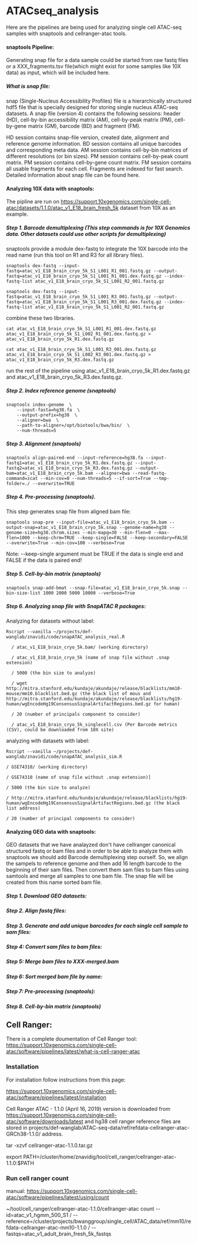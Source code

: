 # ATACseq_analysis

Here are the pipelines are being used for analyzing single cell ATAC-seq samples with snaptools and cellranger-atac tools.


#### snaptools Pipeline:

Generating snap file for a data sample could be started from raw fastq files or a XXX_fragments.tsv file(which might exist for some samples like 10X data) as input, which will be included here.


##### What is snap file:

snap (Single-Nucleus Accessibility Profiles) file is a hierarchically structured hdf5 file that is specially designed for storing single nucleus ATAC-seq datasets. A snap file (version 4) contains the following sessions: header (HD), cell-by-bin accessibility matrix (AM), cell-by-peak matrix (PM), cell-by-gene matrix (GM), barcode (BD) and fragment (FM).

HD session contains snap-file version, created date, alignment and reference genome information.
BD session contains all unique barcodes and corresponding meta data.
AM session contains cell-by-bin matrices of different resolutions (or bin sizes).
PM session contains cell-by-peak count matrix. PM session contains cell-by-gene count matrix.
FM session contains all usable fragments for each cell. Fragments are indexed for fast search. Detailed information about snap file can be found here.


#### Analyzing 10X data with snaptools:

The pipline are run on https://support.10xgenomics.com/single-cell-atac/datasets/1.1.0/atac_v1_E18_brain_fresh_5k dataset from 10X as an example.

##### Step 1. Barcode demultiplexing (This step commands is for 10X Genomics data. Other datasets could use other scripts for demultiplexing)
snaptools provide a module dex-fastq to integrate the 10X barcode into the read name (run this tool on R1 and R3 for all library files).

	snaptools dex-fastq --input-fastq=atac_v1_E18_brain_cryo_5k_S1_L001_R1_001.fastq.gz --output-fastq=atac_v1_E18_brain_cryo_5k_S1_L001_R1_001.dex.fastq.gz --index-fastq-list atac_v1_E18_brain_cryo_5k_S1_L001_R2_001.fastq.gz

	snaptools dex-fastq --input-fastq=atac_v1_E18_brain_cryo_5k_S1_L001_R3_001.fastq.gz --output-fastq=atac_v1_E18_brain_cryo_5k_S1_L001_R3_001.dex.fastq.gz --index-fastq-list atac_v1_E18_brain_cryo_5k_S1_L001_R2_001.fastq.gz

combine these two libraries.

	cat atac_v1_E18_brain_cryo_5k_S1_L001_R1_001.dex.fastq.gz atac_v1_E18_brain_cryo_5k_S1_L002_R1_001.dex.fastq.gz > atac_v1_E18_brain_cryo_5k_R1.dex.fastq.gz

	cat atac_v1_E18_brain_cryo_5k_S1_L001_R3_001.dex.fastq.gz atac_v1_E18_brain_cryo_5k_S1_L002_R3_001.dex.fastq.gz > atac_v1_E18_brain_cryo_5k_R3.dex.fastq.gz

run the rest of the pipeline using atac_v1_E18_brain_cryo_5k_R1.dex.fastq.gz and atac_v1_E18_brain_cryo_5k_R3.dex.fastq.gz.


##### Step 2. Index reference genome (snaptools)
	snaptools index-genome  \
		--input-fasta=hg38.fa  \
		--output-prefix=hg38  \
		--aligner=bwa  \
		--path-to-aligner=/opt/biotools/bwa/bin/  \
		--num-threads=5


##### Step 3. Alignment (snaptools)
	snaptools align-paired-end --input-reference=hg38.fa --input-fastq1=atac_v1_E18_brain_cryo_5k_R1.dex.fastq.gz --input-fastq2=atac_v1_E18_brain_cryo_5k_R3.dex.fastq.gz --output-bam=atac_v1_E18_brain_cryo_5k.bam --aligner=bwa --read-fastq-command=zcat --min-cov=0 --num-threads=5 --if-sort=True --tmp-folder=./ --overwrite=TRUE


##### Step 4. Pre-processing (snaptools).
This step generates snap file from aligned bam file:

	snaptools snap-pre --input-file=atac_v1_E18_brain_cryo_5k.bam --output-snap=atac_v1_E18_brain_cryo_5k.snap --genome-name=hg38 --genome-size=hg38.chrom.sizes --min-mapq=30 --min-flen=0 --max-flen=1000 --keep-chrm=TRUE --keep-single=FALSE --keep-secondary=FALSE --overwrite=True --min-cov=100 --verbose=True

Note: --keep-single argument must be TRUE if the data is single end and FALSE if the data is paired end!


##### Step 5. Cell-by-bin matrix (snaptools)
	snaptools snap-add-bmat --snap-file=atac_v1_E18_brain_cryo_5k.snap --bin-size-list 1000 2000 5000 10000 --verbose=True


##### Step 6. Analyzing snap file with SnapATAC R packages:
Analyzing for datasets without label:

	Rscript --vanilla ~/projects/def-wanglab/znavidi/code/snapATAC_analysis_real.R 

	  / atac_v1_E18_brain_cryo_5k.bam/ (working directory)

	  / atac_v1_E18_brain_cryo_5k (name of snap file without .snap extension)

	  / 5000 (the bin size to analyze)

	  / wget http://mitra.stanford.edu/kundaje/akundaje/release/blacklists/mm10-mouse/mm10.blacklist.bed.gz (the black list of mous and http://mitra.stanford.edu/kundaje/akundaje/release/blacklists/hg19-human/wgEncodeHg19ConsensusSignalArtifactRegions.bed.gz for human)

	  / 20 (number of principals component to consider)

	  / atac_v1_E18_brain_cryo_5k_singlecell.csv (Per Barcode metrics (CSV), could be downloaded from 10X site)

analyzing with datasets with label:

	Rscript --vanilla ~/projects/def-wanglab/znavidi/code/snapATAC_analysis_sim.R 

	/ GSE74310/ (working directory)

	/ GSE74310 (name of snap file without .snap extension)]

	/ 5000 (the bin size to analyze)

	/ http://mitra.stanford.edu/kundaje/akundaje/release/blacklists/hg19-human/wgEncodeHg19ConsensusSignalArtifactRegions.bed.gz (the black list address) 

	/ 20 (number of principal components to consider)


#### Analyzing GEO data with snaptools:

GEO datasets that we have analayzed don't have cellranger canonical structured fastq or bam files and in order to be able to analyze them with snaptools we should add Barcode demultiplexing step ourself. So, we align the sampels to reference genome and then add 16 length barcode to the beginning of their sam files. Then convert them sam files to bam files using samtools and merge all samples to one bam file. The snap file will be created from this name sorted bam file.


##### Step 1. Download GEO datasets:


##### Step 2. Align fastq files:


##### Step 3. Generate and add unique barcodes for each single cell sample to sam files:


##### Step 4: Convert sam files to bam files:


##### Step 5: Merge bam files to XXX-merged.bam


##### Step 6: Sort merged bam file by name:


##### Step 7: Pre-processing (snaptools): 


##### Step 8. Cell-by-bin matrix (snaptools)


## Cell Ranger:

There is a complete doumentation of Cell Ranger tool: https://support.10xgenomics.com/single-cell-atac/software/pipelines/latest/what-is-cell-ranger-atac

### Installation
For installation follow instructions from this page:

https://support.10xgenomics.com/single-cell-atac/software/pipelines/latest/installation

Cell Ranger ATAC - 1.1.0 (April 16, 2019) version is downloaded from https://support.10xgenomics.com/single-cell-atac/software/downloads/latest and hg38 cell ranger reference files are stored in projects/def-wanglab/ATAC-seq-data/ref/refdata-cellranger-atac-GRCh38-1.1.0/ address.

tar -xzvf cellranger-atac-1.1.0.tar.gz

export PATH=/cluster/home/znavidig/tool/cell_ranger/cellranger-atac-1.1.0:$PATH

### Run cell ranger count

manual: https://support.10xgenomics.com/single-cell-atac/software/pipelines/latest/using/count

~/tool/cell_ranger/cellranger-atac-1.1.0/cellranger-atac count --id=atac_v1_hgmm_500_S1 
  / --reference=/cluster/projects/bwanggroup/single_cell/ATAC_data/ref/mm10/refdata-cellranger-atac-mm10-1.1.0 
  / --fastqs=atac_v1_adult_brain_fresh_5k_fastqs


